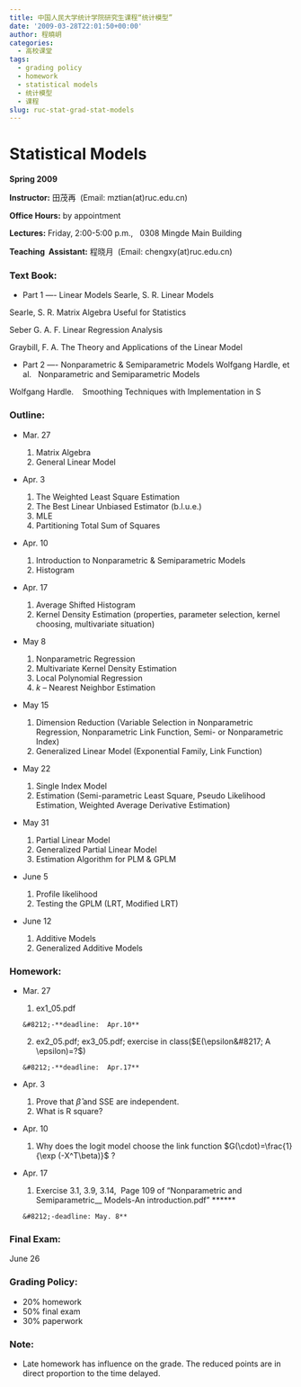 ```yaml
---
title: 中国人民大学统计学院研究生课程“统计模型”
date: '2009-03-28T22:01:50+00:00'
author: 程曉岄
categories:
  - 高校课堂
tags:
  - grading policy
  - homework
  - statistical models
  - 统计模型
  - 课程
slug: ruc-stat-grad-stat-models
---
```


# Statistical Models

**Spring 2009**

**Instructor:** 田茂再  (Email: mztian(at)ruc.edu.cn)
  
**Office Hours:** by appointment
  
**Lectures:** Friday, 2:00-5:00 p.m.,   0308 Mingde Main Building
  
**Teaching  Assistant:** 程晓月  (Email: chengxy(at)ruc.edu.cn)

### Text Book:

  * Part 1 &#8212;- Linear Models
Searle, S. R. Linear Models
  
Searle, S. R. Matrix Algebra Useful for Statistics
  
Seber G. A. F. Linear Regression Analysis
  
Graybill, F. A. The Theory and Applications of the Linear Model</ul> 

  * Part 2 &#8212;- Nonparametric & Semiparametric Models
Wolfgang Hardle, et al.   Nonparametric and Semiparametric Models
  
Wolfgang Hardle.    Smoothing Techniques with Implementation in S</ul> 

### Outline:

  * Mar. 27 
      1. Matrix Algebra
      2. General Linear Model

  * Apr. 3 
      1. The Weighted Least Square Estimation
      2. The Best Linear Unbiased Estimator (b.l.u.e.)
      3. MLE
      4. Partitioning Total Sum of Squares

  * Apr. 10 
      1. Introduction to Nonparametric & Semiparametric Models
      2. Histogram

  * Apr. 17 
      1. Average Shifted Histogram
      2. Kernel Density Estimation (properties, parameter selection, kernel choosing, multivariate situation)

  * May 8 
      1. Nonparametric Regression
      2. Multivariate Kernel Density Estimation
      3. Local Polynomial Regression
      4. _k_ &#8211; Nearest Neighbor Estimation

  * May 15 
      1. Dimension Reduction (Variable Selection in Nonparametric Regression, Nonparametric Link Function, Semi- or Nonparametric Index)
      2. Generalized Linear Model (Exponential Family, Link Function)

  * May 22 
      1. Single Index Model
      2. Estimation (Semi-parametric Least Square, Pseudo Likelihood Estimation, Weighted Average Derivative Estimation)

  * May 31 
      1. Partial Linear Model
      2. Generalized Partial Linear Model
      3. Estimation Algorithm for PLM & GPLM

  * June 5 
      1. Profile likelihood
      2. Testing the GPLM (LRT, Modified LRT)

  * June 12 
      1. Additive Models
      2. Generalized Additive Models

### Homework:

  * Mar. 27 
      1. ex1_05.pdf
  
        &#8212;-**deadline:  Apr.10**
      2. ex2\_05.pdf; ex3\_05.pdf; exercise in class($E(\epsilon&#8217; A \epsilon)=?$)
  
        &#8212;-**deadline:  Apr.17**

  * Apr. 3 
      1. Prove that $\hat{\beta}$ and SSE are independent.
      2. What is R square?

  * Apr. 10 
      1. Why does the logit model choose the link function $G(\cdot)=\frac{1}{\exp (-X^T\beta)}$ ?

  * Apr. 17 
      1. Exercise 3.1, 3.9, 3.14,  Page 109 of &#8220;Nonparametric and Semiparametric__ Models-An introduction.pdf&#8221; ******
  
        &#8212;-deadline: May. 8**

### Final Exam:

June 26

### Grading Policy:

  * 20% homework
  * 50% final exam
  * 30% paperwork

### Note:

  * Late homework has influence on the grade. The reduced points are in direct proportion to the time delayed.
